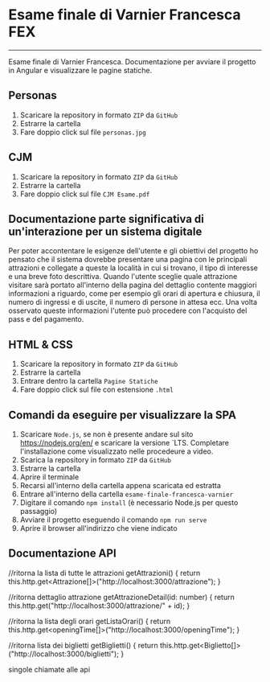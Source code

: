 # Esame finale di Varnier Francesca FEX
----------
Esame finale di Varnier Francesca. Documentazione per avviare il progetto in Angular e visualizzare le pagine statiche. 

## Personas
1) Scaricare la repository in formato `ZIP` da `GitHub`
2) Estrarre la cartella 
3) Fare doppio click sul file `personas.jpg`

## CJM
1) Scaricare la repository in formato `ZIP` da `GitHub`
2) Estrarre la cartella 
3) Fare doppio click sul file `CJM Esame.pdf`

## Documentazione parte significativa di un'interazione per un sistema digitale
Per poter accontentare le esigenze dell'utente e gli obiettivi del progetto ho pensato che il sistema dovrebbe presentare una pagina con le principali attrazioni e collegate a queste la località in cui si trovano, il tipo di interesse e una breve foto descrittiva. 
Quando l'utente sceglie quale attrazione visitare sarà portato all'interno della pagina del dettaglio contente maggiori informazioni a riguardo, come per esempio gli orari di apertura e chiusura, il numero di ingressi e di uscite, il numero di persone in attesa ecc. 
Una volta osservato queste informazioni l'utente può procedere con l'acquisto del pass e del pagamento. 

## HTML & CSS
1) Scaricare la repository in formato `ZIP` da `GitHub`
2) Estrarre la cartella 
4) Entrare dentro la cartella `Pagine Statiche`
5) Fare doppio click sul file con estensione `.html`

## Comandi da eseguire per visualizzare la SPA 
1) Scaricare `Node.js`, se non è presente andare sul sito https://nodejs.org/en/ e scaricare la versione `LTS. Completare l'installazione come visualizzato nelle procedeure a video.
2) Scarica la repository in formato `ZIP` da `GitHub`
3) Estrarre la cartella
4) Aprire il terminale
5) Recarsi all'interno della cartella appena scaricata ed estratta
6) Entrare all'interno della cartella `esame-finale-francesca-varnier`
7) Digitare il comando `npm install` (è necessario Node.js per questo passaggio)
8) Avviare il progetto eseguendo il comando `npm run serve`
9) Aprire il browser all'indirizzo che viene indicato

## Documentazione API
//ritorna la lista di tutte le attrazioni
  getAttrazioni() {
    return this.http.get<Attrazione[]>("http://localhost:3000/attrazione");
  }

  //ritorna dettaglio attrazione
  getAttrazioneDetail(id: number) {
    return this.http.get<Attrazione>("http://localhost:3000/attrazione/" + id);
  }

  //ritorna la lista degli orari
  getListaOrari() {
    return this.http.get<openingTime[]>("http://localhost:3000/openingTime");
  }

  //ritorna lista dei biglietti
  getBiglietti() {
    return this.http.get<Biglietto[]>("http://localhost:3000/biglietti");
  }
  
  
  singole chiamate alle api

